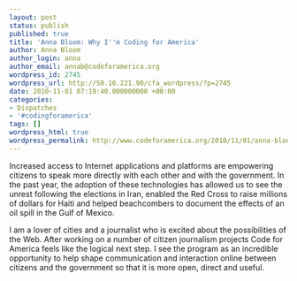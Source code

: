 ```yaml
---
layout: post
status: publish
published: true
title: 'Anna Bloom: Why I''m Coding for America'
author: Anna Bloom
author_login: anna
author_email: annab@codeforamerica.org
wordpress_id: 2745
wordpress_url: http://50.16.221.90/cfa_wordpress/?p=2745
date: 2010-11-01 07:19:40.000000000 +00:00
categories:
- Dispatches
- '#codingforamerica'
tags: []
wordpress_html: true
wordpress_permalink: http://www.codeforamerica.org/2010/11/01/anna-bloom-why-im-coding-for-america/
---
```


<p>Increased access to Internet applications and platforms are empowering citizens to speak more directly with each other and with the government. In the past year, the adoption of these technologies has allowed us to see the unrest following the elections in Iran, enabled the Red Cross to raise millions of dollars for Haiti and helped beachcombers to document the effects of an oil spill in the Gulf of Mexico.</p>
<p>I am a lover of cities and a journalist who is excited about the possibilities of the Web. After working on a number of citizen journalism projects Code for America feels like the logical next step. I see the program as an incredible opportunity to help shape communication and interaction online between citizens and the government so that it is more open, direct and useful.</p>
